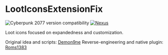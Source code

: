 # LootIconsExtensionFix

![Cyberpunk 2077 version compatibility](https://img.shields.io/badge/Cyberpunk_2077-patch_2.13-yellow) [![Nexus](https://img.shields.io/badge/Nexus-LootIconsExtension-orange)](https://www.nexusmods.com/cyberpunk2077/mods/16386)

Loot icons focused on expandedness and customization.

Original idea and scripts: [Demon9ne](https://www.nexusmods.com/cyberpunk2077/users/1074586)
Reverse-engineering and native plugin: [Roms1383](https://www.nexusmods.com/cyberpunk2077/users/163516183)
